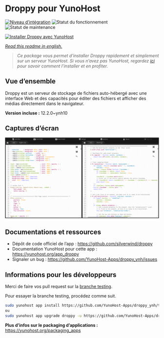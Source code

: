 <!--
N.B.: This README was automatically generated by https://github.com/YunoHost/apps/tree/master/tools/README-generator
It shall NOT be edited by hand.
-->

# Droppy pour YunoHost

[![Niveau d’intégration](https://dash.yunohost.org/integration/droppy.svg)](https://dash.yunohost.org/appci/app/droppy) ![Statut du fonctionnement](https://ci-apps.yunohost.org/ci/badges/droppy.status.svg) ![Statut de maintenance](https://ci-apps.yunohost.org/ci/badges/droppy.maintain.svg)

[![Installer Droppy avec YunoHost](https://install-app.yunohost.org/install-with-yunohost.svg)](https://install-app.yunohost.org/?app=droppy)

*[Read this readme in english.](./README.md)*

> *Ce package vous permet d’installer Droppy rapidement et simplement sur un serveur YunoHost.
Si vous n’avez pas YunoHost, regardez [ici](https://yunohost.org/#/install) pour savoir comment l’installer et en profiter.*

## Vue d’ensemble

Droppy est un serveur de stockage de fichiers auto-hébergé avec une interface Web et des capacités pour éditer des fichiers et afficher des médias directement dans le navigateur.


**Version incluse :** 12.2.0~ynh10

## Captures d’écran

![Capture d’écran de Droppy](./doc/screenshots/screenshot.png)

## Documentations et ressources

* Dépôt de code officiel de l’app : <https://github.com/silverwind/droppy>
* Documentation YunoHost pour cette app : <https://yunohost.org/app_droppy>
* Signaler un bug : <https://github.com/YunoHost-Apps/droppy_ynh/issues>

## Informations pour les développeurs

Merci de faire vos pull request sur la [branche testing](https://github.com/YunoHost-Apps/droppy_ynh/tree/testing).

Pour essayer la branche testing, procédez comme suit.

``` bash
sudo yunohost app install https://github.com/YunoHost-Apps/droppy_ynh/tree/testing --debug
ou
sudo yunohost app upgrade droppy -u https://github.com/YunoHost-Apps/droppy_ynh/tree/testing --debug
```

**Plus d’infos sur le packaging d’applications :** <https://yunohost.org/packaging_apps>